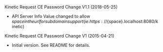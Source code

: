 Kinetic Request CE Password Change V1.1 (2018-05-25)
* API Server Info Value changed to allow ${space} in the url for subdomain support
(ie. https://${space}.localhost:8080/kinetic)

Kinetic Request CE Password Change V1 (2015-04-21)
 * Initial version.  See README for details.
